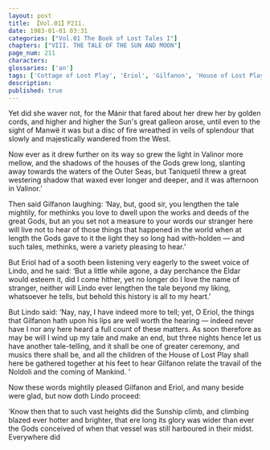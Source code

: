 ```yaml
---
layout: post
title: 【Vol.01】P211.
date: 1983-01-01 03:31
categories: ["Vol.01 The Book of Lost Tales I"]
chapters: ["VIII. THE TALE OF THE SUN AND MOON"]
page_num: 211
characters: 
glossaries: ['an']
tags: ['Cottage of Lost Play', 'Eriol', 'Gilfanon', 'House of Lost Play', 'Mánir', 'Manwë', 'Men', 'Noldoli', 'Outer Sea(s)']
description: 
published: true
---
```


Yet did she waver not, for the Mánir that fared about her drew her by golden cords, and higher and higher the Sun's great galleon arose, until even to the sight of Manwë it was but a disc of fire wreathed in veils of splendour that slowly and majestically wandered from the West.

Now ever as it drew further on its way so grew the light in Valinor more mellow, and the shadows of the houses of the Gods grew long, slanting away towards the waters of the Outer Seas, but Taniquetil threw a great westering shadow that waxed ever longer and deeper, and it was afternoon in Valinor.’

Then said Gilfanon laughing: ‘Nay, but, good sir, you lengthen the tale mightily, for methinks you love to dwell upon the works and deeds of the great Gods, but an you set not a measure to your words our stranger here will live not to hear of those things that happened in the world when at length the Gods gave to it the light they so long had with-holden — and such tales, methinks, were a variety pleasing to hear.’

But Eriol had of a sooth been listening very eagerly to the sweet voice of Lindo, and he said: ‘But a little while agone, a day perchance the Eldar would esteem it, did I come hither, yet no longer do I love the name of stranger, neither will Lindo ever lengthen the tale beyond my liking, whatsoever he tells, but behold this history is all to my heart.’

But Lindo said: ‘Nay, nay, I have indeed more to tell; yet, O Eriol, the things that Gilfanon hath upon his lips are well worth the hearing — indeed never have I nor any here heard a full count of these matters. As soon therefore as may be will I wind up my tale and make an end, but three nights hence let us have another tale-telling, and it shall be one of greater ceremony, and musics there shall be, and all the children of the House of Lost Play shall here be gathered together at his feet to hear Gilfanon relate the travail of the Noldoli and the coming of Mankind. ’

Now these words mightily pleased Gilfanon and Eriol, and many beside were glad, but now doth Lindo proceed:

‘Know then that to such vast heights did the Sunship climb, and climbing blazed ever hotter and brighter, that ere long its glory was wider than ever the Gods conceived of when that vessel was still harboured in their midst. Everywhere did

